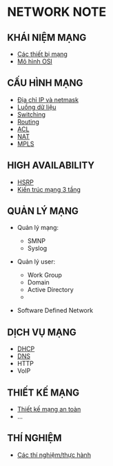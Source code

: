 # NETWORK NOTE

## KHÁI NIỆM MẠNG

- [Các thiết bị mạng](../network_engineer_dream/1_network_devices/index.md)
- [Mô hình OSI](../network_engineer_dream/2_OSI_model_and_Protocol/index.md)

## CẤU HÌNH MẠNG

- [Địa chỉ IP và netmask](../network_engineer_dream/4_1_IPaddress_Netmask/index.md)
- [Luồng dữ liệu](../network_engineer_dream/5_DataFlow/index.md)
- [Switching](../network_engineer_dream/4_3_Switching/index.md)
- [Routing](../network_engineer_dream/4_4_Routing/index.md)
- [ACL](../network_engineer_dream/4_7_ACL/index.md)
- [NAT](../network_engineer_dream/4_5_NAT/index.md)
- [MPLS](../network_engineer_dream/4_3_Switching/index.md#multiprotocol-label-switching-mpls)

## HIGH AVAILABILITY

- [HSRP](./7_1_HSRP/index.md)
- [Kiến trúc mạng 3 tầng](./7_2_Three-Layer_Network-Architect/index.md)

## QUẢN LÝ MẠNG

- Quản lý mạng:
    - SMNP
    - Syslog

- Quản lý user:
    - Work Group
    - Domain
    - Active Directory
    - 

- Software Defined Network

## DỊCH VỤ MẠNG

- [DHCP](./2_OSI_model_and_Protocol/DHCP/index.md)
- [DNS](./2_OSI_model_and_Protocol/DNS/index.md)
- HTTP
- VoIP

## THIẾT KẾ MẠNG

- [Thiết kế mạng an toàn](../network_engineer_dream/6_secure_nework_design_principle/index.md)
- ...

## THÍ NGHIỆM

- [Các thí nghiệm/thực hành](../network_engineer_dream/experiment/index.md)
